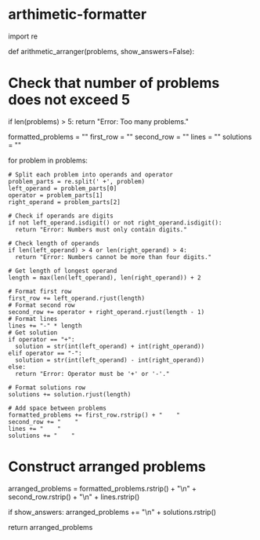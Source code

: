 # arthimetic-formatter
import re

def arithmetic_arranger(problems, show_answers=False):

  # Check that number of problems does not exceed 5
  if len(problems) > 5:
    return "Error: Too many problems."

  formatted_problems = ""
  first_row = ""
  second_row = "" 
  lines = ""
  solutions = ""

  for problem in problems:

    # Split each problem into operands and operator
    problem_parts = re.split(' +', problem) 
    left_operand = problem_parts[0]
    operator = problem_parts[1]
    right_operand = problem_parts[2]

    # Check if operands are digits
    if not left_operand.isdigit() or not right_operand.isdigit():
      return "Error: Numbers must only contain digits."

    # Check length of operands
    if len(left_operand) > 4 or len(right_operand) > 4:
      return "Error: Numbers cannot be more than four digits."

    # Get length of longest operand
    length = max(len(left_operand), len(right_operand)) + 2

    # Format first row 
    first_row += left_operand.rjust(length)
    # Format second row
    second_row += operator + right_operand.rjust(length - 1)
    # Format lines 
    lines += "-" * length
    # Get solution 
    if operator == "+":
      solution = str(int(left_operand) + int(right_operand))
    elif operator == "-":
      solution = str(int(left_operand) - int(right_operand))
    else:
      return "Error: Operator must be '+' or '-'."

    # Format solutions row
    solutions += solution.rjust(length) 

    # Add space between problems 
    formatted_problems += first_row.rstrip() + "    " 
    second_row += "    "
    lines += "    "
    solutions += "    "

  # Construct arranged problems 
  arranged_problems = formatted_problems.rstrip() + "\n" + second_row.rstrip() + "\n" + lines.rstrip()

  if show_answers:
    arranged_problems += "\n" + solutions.rstrip()

  return arranged_problems
